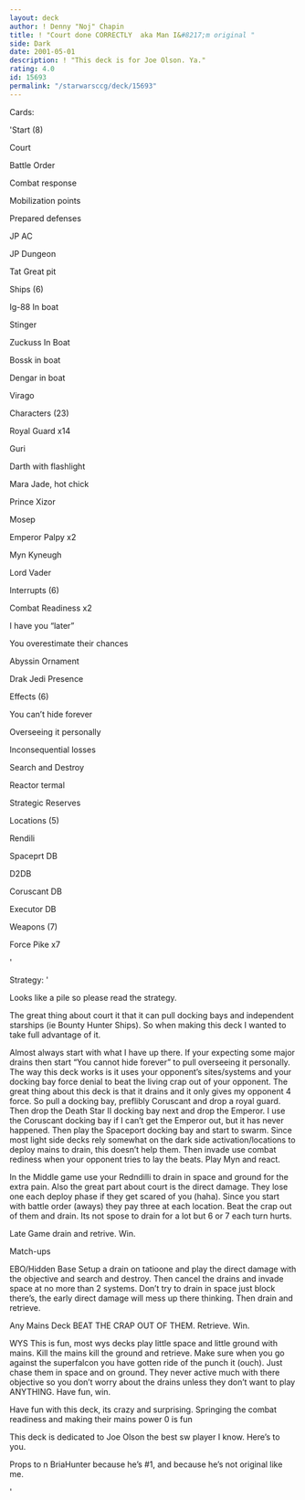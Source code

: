 ```yaml
---
layout: deck
author: ! Denny "Noj" Chapin
title: ! "Court done CORRECTLY  aka Man I&#8217;m original "
side: Dark
date: 2001-05-01
description: ! "This deck is for Joe Olson. Ya."
rating: 4.0
id: 15693
permalink: "/starwarsccg/deck/15693"
---
```

Cards: 

'Start (8)

Court

Battle Order

Combat response

Mobilization points

Prepared defenses

JP AC

JP Dungeon

Tat Great pit


Ships (6)

Ig-88 In boat

Stinger

Zuckuss In Boat

Bossk in boat

Dengar in boat

Virago


Characters (23)

Royal Guard x14

Guri

Darth with flashlight

Mara Jade, hot chick

Prince Xizor

Mosep

Emperor Palpy x2

Myn Kyneugh

Lord Vader


Interrupts (6)

Combat Readiness x2

I have you &#8220;later&#8221;

You overestimate their chances

Abyssin Ornament

Drak Jedi Presence


Effects (6)

You can’t hide forever

Overseeing it personally

Inconsequential losses

Search and Destroy

Reactor termal

Strategic Reserves




Locations  (5) 

Rendili

Spaceprt DB

D2DB

Coruscant DB

Executor DB


Weapons  (7)

Force Pike x7

'

Strategy: '

Looks like a pile so please read the strategy.


The great thing about court it that it can pull docking bays and independent starships (ie Bounty Hunter Ships). So when making this deck I wanted to take full advantage of it.


Almost always start with what I have up there. If your expecting some major drains then start &#8220;You cannot hide forever&#8221; to pull overseeing it personally. The way this deck works is it uses your opponent&#8217;s sites/systems and your docking bay force denial to beat the living crap out of your opponent. The great thing about this deck is that it drains and it only gives my opponent 4 force. So pull a docking bay, preflibly Coruscant and drop a royal guard. Then drop the Death Star II docking bay next and drop the Emperor. I use the Coruscant docking bay if I can’t get the Emperor out, but it has never happened. Then play the Spaceport docking bay and start to swarm. Since most light side decks rely somewhat on the dark side activation/locations to deploy mains to drain, this doesn&#8217;t help them. Then invade use combat rediness when your opponent tries to lay the beats. Play Myn and react.

In the Middle game use your Redndilli to drain in space and ground for the extra pain. Also the great part about court is the direct damage. They lose one each deploy phase if they get scared of you (haha). Since you start with battle order (aways) they pay three at each location. Beat the crap out of them and drain. Its not spose to drain for a lot but 6 or 7 each turn hurts. 

Late Game drain and retrive. Win. 


Match-ups


EBO/Hidden Base Setup a drain on tatioone and play the direct damage with the objective and search and destroy. Then cancel the drains and invade space at no more than 2 systems. Don’t try to drain in space just block there’s, the early direct damage will mess up there thinking. Then drain and retrieve.


Any Mains Deck  BEAT THE CRAP OUT OF THEM. Retrieve. Win.


WYS  This is fun, most wys decks play little space and little ground with mains. Kill the mains kill the ground and retrieve. Make sure when you go against the superfalcon you have gotten ride of the punch it (ouch). Just chase them in space and on ground. They never active much with there objective so you don&#8217;t worry about the drains unless they don&#8217;t want to play ANYTHING. Have fun, win.





Have fun with this deck, its crazy and surprising. Springing the combat readiness and making their mains power 0 is fun 



This deck is dedicated to Joe Olson the best sw player I know.  Here&#8217;s to you.



Props to n BriaHunter because he’s #1, and because he&#8217;s not original like me.  

'
